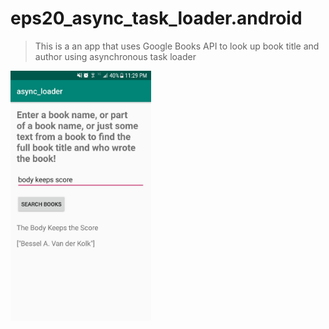 # eps20_async_task_loader.android
> This is a an app that uses Google Books API to look up book title and author using asynchronous task loader
<img src="loader.jpg" width="225" height="400" />